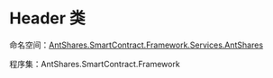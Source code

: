 # Header 类

命名空间：[AntShares.SmartContract.Framework.Services.AntShares](../AntShares.md)

程序集：AntShares.SmartContract.Framework

